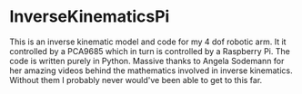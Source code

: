 # InverseKinematicsPi
This is an inverse kinematic model and code for my 4 dof robotic arm. It it controlled by a PCA9685 which in turn is controlled by a Raspberry Pi. The code is written purely in Python. Massive thanks to <link href="https://www.youtube.com/user/asodemann3"> Angela Sodemann </link> for her amazing videos behind the mathematics involved in inverse kinematics. Without them I probably never would've been able to get to this far. 
